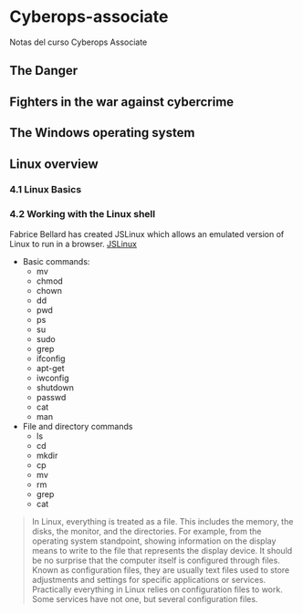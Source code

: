 # Cyberops-associate
Notas del curso Cyberops Associate

## The Danger

## Fighters in the war against cybercrime

## The Windows operating system

## Linux overview

### 4.1 Linux Basics

### 4.2 Working with the Linux shell
Fabrice Bellard has created JSLinux which allows an emulated version of Linux to run in a browser. [JSLinux](https://bellard.org/jslinux/)
+ Basic commands:
  + mv
  + chmod
  + chown
  + dd
  + pwd
  + ps
  + su
  + sudo
  + grep
  + ifconfig
  + apt-get
  + iwconfig
  + shutdown
  + passwd
  + cat
  + man
+ File and directory commands
  + ls
  + cd
  + mkdir
  + cp
  + mv
  + rm
  + grep
  + cat
 

> In Linux, everything is treated as a file. This includes the memory, the disks, the monitor, and the directories. For example, from the operating system standpoint, showing information on the display means to write to the file that represents the display device. It should be no surprise that the computer itself is configured through files. Known as configuration files, they are usually text files used to store adjustments and settings for specific applications or services. Practically everything in Linux relies on configuration files to work. Some services have not one, but several configuration files.
